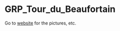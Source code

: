 # GRP_Tour_du_Beaufortain

Go to [website](https://binnette.github.io/GRP_Tour_du_Beaufortain/) for the pictures, etc.
